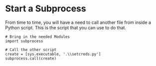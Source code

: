 # Start a Subprocess

From time to time, you will have a need to call another file from inside a Python script. This is the script that you can use to do that.  

  

```
# Bring in the needed Modules
import subprocess
    
# Call the other script
create = [sys.executable, '.\\setcreds.py']
subprocess.call(create)

```